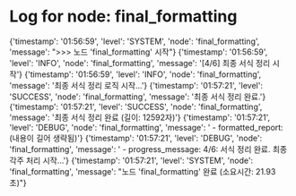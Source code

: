 # Log for node: final_formatting

{'timestamp': '01:56:59', 'level': 'SYSTEM', 'node': 'final_formatting', 'message': ">>> 노드 'final_formatting' 시작"}
{'timestamp': '01:56:59', 'level': 'INFO', 'node': 'final_formatting', 'message': '[4/6] 최종 서식 정리 시작'}
{'timestamp': '01:56:59', 'level': 'INFO', 'node': 'final_formatting', 'message': '최종 서식 정리 로직 시작...'}
{'timestamp': '01:57:21', 'level': 'SUCCESS', 'node': 'final_formatting', 'message': '최종 서식 정리 완료.'}
{'timestamp': '01:57:21', 'level': 'SUCCESS', 'node': 'final_formatting', 'message': '최종 서식 정리 완료 (길이: 12592자)'}
{'timestamp': '01:57:21', 'level': 'DEBUG', 'node': 'final_formatting', 'message': '  - formatted_report: (내용이 길어 생략됨)'}
{'timestamp': '01:57:21', 'level': 'DEBUG', 'node': 'final_formatting', 'message': '  - progress_message: 4/6: 서식 정리 완료. 최종 각주 처리 시작...'}
{'timestamp': '01:57:21', 'level': 'SYSTEM', 'node': 'final_formatting', 'message': "노드 'final_formatting' 완료 (소요시간: 21.93초)"}